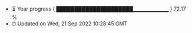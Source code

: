 - ⏳ Year progress { █████████████████████▁▁▁▁▁▁▁▁▁ } 72.17 %
- ⏰ Updated on Wed, 21 Sep 2022 10:28:45 GMT

